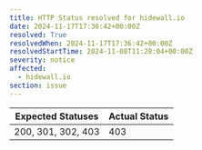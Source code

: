 ```yaml
---
title: HTTP Status resolved for hidewall.io
date: 2024-11-17T17:36:42+00:00Z
resolved: True
resolvedWhen: 2024-11-17T17:36:42+00:00Z
resolvedStartTime: 2024-11-08T11:28:04+00:00Z
severity: notice
affected:
  - hidewall.io
section: issue
---
```


| Expected Statuses | Actual Status  |
|-------------------|----------------|
| 200, 301, 302, 403 | 403 |
